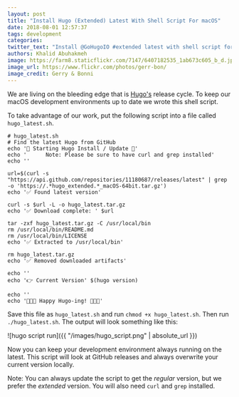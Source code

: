 ```yaml
---
layout: post
title: "Install Hugo (Extended) Latest With Shell Script For macOS"
date: 2018-08-01 12:57:37
tags: development
categories:
twitter_text: "Install @GoHugoIO #extended latest with shell script for #macOS"
authors: Khalid Abuhakmeh
image: https://farm8.staticflickr.com/7147/6407182535_1ab673c605_b_d.jpg
image_url: https://www.flickr.com/photos/gerr-bon/
image_credit: Gerry & Bonni
---
```


We are living on the bleeding edge that is [Hugo's](https://gohugo.io) release cycle. To keep our macOS development environments up to date we wrote this shell script.

To take advantage of our work, put the following script into a file called `hugo_latest.sh`.

```shell
# hugo_latest.sh
# Find the latest Hugo from GitHub
echo '🐹 Starting Hugo Install / Update 🐹'
echo '      Note: Please be sure to have curl and grep installed'
echo ''

url=$(curl -s "https://api.github.com/repositories/11180687/releases/latest" | grep -o 'https://.*hugo_extended.*_macOS-64bit.tar.gz')
echo '✅ Found latest version'

curl -s $url -L -o hugo_latest.tar.gz
echo '✅ Download complete: ' $url

tar -zxf hugo_latest.tar.gz -C /usr/local/bin
rm /usr/local/bin/README.md
rm /usr/local/bin/LICENSE
echo '✅ Extracted to /usr/local/bin'

rm hugo_latest.tar.gz
echo '✅ Removed downloaded artifacts'

echo ''
echo '👉 Current Version' $(hugo version)

echo ''
echo '🎉🎉🎉 Happy Hugo-ing! 🎉🎉🎉'
```

Save this file as `hugo_latest.sh` and run `chmod +x hugo_latest.sh`. Then run `./hugo_latest.sh`. The output will look something like this:

![hugo script run]({{ "/images/hugo_script.png" | absolute_url }})

Now you can keep your development environment always running on the latest. This script will look at GitHub releases and always overwrite your current version locally.

Note: You can always update the script to get the *regular* version, but we prefer the *extended* version. You will also need `curl` and `grep` installed.